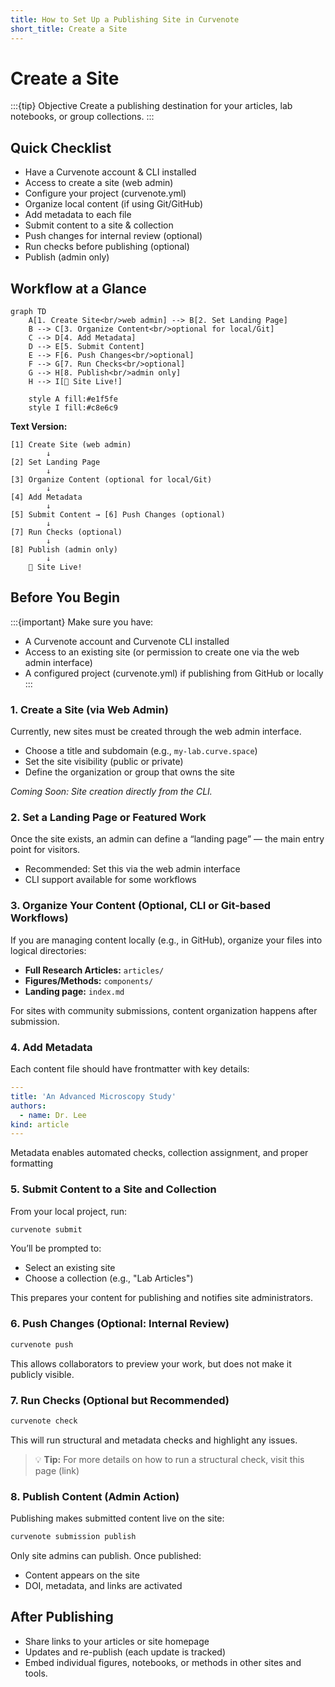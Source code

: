 ```yaml
---
title: How to Set Up a Publishing Site in Curvenote
short_title: Create a Site
---
```




# Create a Site

:::{tip} Objective
Create a publishing destination for your articles, lab notebooks, or group collections.
:::

## Quick Checklist

- Have a Curvenote account & CLI installed
- Access to create a site (web admin)
- Configure your project (curvenote.yml)
- Organize local content (if using Git/GitHub)
- Add metadata to each file
- Submit content to a site & collection
- Push changes for internal review (optional)
- Run checks before publishing (optional)
- Publish (admin only)

## Workflow at a Glance

```mermaid
graph TD
    A[1. Create Site<br/>web admin] --> B[2. Set Landing Page]
    B --> C[3. Organize Content<br/>optional for local/Git]
    C --> D[4. Add Metadata]
    D --> E[5. Submit Content]
    E --> F[6. Push Changes<br/>optional]
    F --> G[7. Run Checks<br/>optional]
    G --> H[8. Publish<br/>admin only]
    H --> I[🎉 Site Live!]
    
    style A fill:#e1f5fe
    style I fill:#c8e6c9
```

**Text Version:**

```
[1] Create Site (web admin)
        ↓
[2] Set Landing Page
        ↓
[3] Organize Content (optional for local/Git)
        ↓
[4] Add Metadata
        ↓
[5] Submit Content → [6] Push Changes (optional)
        ↓
[7] Run Checks (optional)
        ↓
[8] Publish (admin only)
        ↓
    🎉 Site Live!
```
 ## Before You Begin
:::{important} Make sure you have:

- A Curvenote account and Curvenote CLI installed
- Access to an existing site (or permission to create one via the web admin interface)
- A configured project (curvenote.yml) if publishing from GitHub or locally
:::


### 1. Create a Site (via Web Admin)

Currently, new sites must be created through the web admin interface.

- Choose a title and subdomain (e.g., `my-lab.curve.space`)
- Set the site visibility (public or private)
- Define the organization or group that owns the site

_Coming Soon: Site creation directly from the CLI._

### 2. Set a Landing Page or Featured Work

Once the site exists, an admin can define a “landing page” — the main entry point for visitors.

- Recommended: Set this via the web admin interface
- CLI support available for some workflows

### 3. Organize Your Content (Optional, CLI or Git-based Workflows)

If you are managing content locally (e.g., in GitHub), organize your files into logical directories:

- **Full Research Articles:** `articles/`
- **Figures/Methods:** `components/`
- **Landing page:** `index.md`

For sites with community submissions, content organization happens after submission.

### 4. Add Metadata 

Each content file should have frontmatter with key details:

```yaml
---
title: 'An Advanced Microscopy Study'
authors:
  - name: Dr. Lee
kind: article
---
```

Metadata enables automated checks, collection assignment, and proper formatting

### 5. Submit Content to a Site and Collection

From your local project, run:

```bash
curvenote submit
```

You’ll be prompted to:

- Select an existing site
- Choose a collection (e.g., "Lab Articles")

This prepares your content for publishing and notifies site administrators.

### 6. Push Changes (Optional: Internal Review)

```bash
curvenote push
```

This allows collaborators to preview your work, but does not make it publicly visible.

### 7. Run Checks (Optional but Recommended)


```bash
curvenote check
```

This will run structural and metadata checks and highlight any issues.

> 💡 **Tip:** For more details on how to run a structural check, visit this page (link)

### 8. Publish Content (Admin Action)

Publishing makes submitted content live on the site:

```bash
curvenote submission publish
```

Only site admins can publish. Once published:

- Content appears on the site
- DOI, metadata, and links are activated

## After Publishing

- Share links to your articles or site homepage
- Updates and re-publish (each update is tracked)
- Embed individual figures, notebooks, or methods in other sites and tools.
